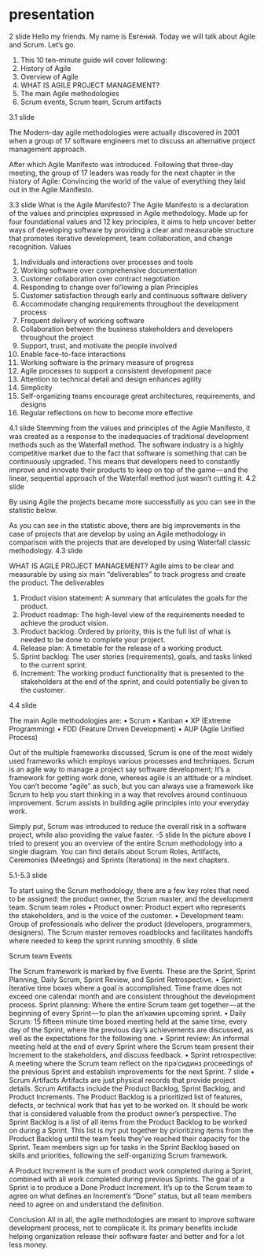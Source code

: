 # presentation
	
2 slide
Hello my friends. My name is Евгений. Today we will talk about Agile and Scrum. Let’s go.
1. This 10 ten-minute guide will cover following: 
2. History of Agile 
3. Overview of Agile
4.	WHAT IS AGILE PROJECT MANAGEMENT?
5.	The main Agile methodologies 
6.	Scrum events, Scrum team, Scrum artifacts

3.1 slide

The Modern-day agile methodologies were actually discovered in 2001  when a group of 17 software engineers met to discuss an alternative project management approach. 

After which Agile Manifesto was introduced. 
Following that three-day meeting, the group of 17 leaders was ready for the next chapter in the history of Agile: Convincing the world of the value of everything they laid out in the Agile Manifesto.

3.3 slide
What is the Agile Manifesto?
The Agile Manifesto is a declaration of the values and principles expressed in Agile methodology. Made up for four foundational values and 12 key principles, it aims to help uncover better ways of developing software by providing a clear and measurable structure that promotes iterative  development, team collaboration, and change recognition.
Values
1.	Individuals and interactions over processes and tools
2.	Working software over comprehensive documentation
3.	Customer collaboration over contract negotiation 
4.	Responding to change over fol’lowing a plan
Principles
1.	Customer satisfaction through early and continuous software delivery
2.	Accommodate changing requirements throughout the development process
3.	Frequent delivery of working software
4.	Collaboration between the business stakeholders and developers throughout the project
5.	Support, trust, and motivate the people involved
6.	Enable face-to-face interactions
7.	Working software is the primary measure of progress
8.	Agile processes to support a consistent development pace
9.	Attention to technical detail and design enhances agility
10.	Simplicity
11.	Self-organizing teams encourage great architectures, requirements, and designs
12.	Regular reflections on how to become more effective

4.1 slide
Stemming from the values and principles of the Agile Manifesto, it was created as a response to the inadequacies of traditional development methods such as the Waterfall method. The software industry is a highly competitive market due to the fact that software is something that can be continuously upgraded. This means that developers need to constantly improve and innovate their products to keep on top of the game — and the linear, sequential approach of the Waterfall method just wasn’t cutting it.
4.2 slide

By using Agile the projects became more successfully as you can see in the statistic below.

As you can see in the statistic above, there are big improvements in the case of projects that are develop by using an Agile methodology in comparison with the projects that are developed by using Waterfall classic methodology.
4.3 slide

WHAT IS AGILE PROJECT MANAGEMENT?
Agile aims to be clear and measurable  by using six main “deliverables” to track progress and create the product.
The deliverables
1.	Product vision statement: A summary that articulates the goals for the product.
2.	Product roadmap: The high-level view of the requirements needed to achieve the product vision.
3.	Product backlog: Ordered by priority, this is the full list of what is needed to be done to complete your project.
4.	Release plan: A timetable for the release of a working product.
5.	Sprint backlog: The user stories (requirements), goals, and tasks linked to the current sprint.
6.	Increment: The working product functionality that is presented to the stakeholders at the end of the sprint, and could potentially be given to the customer.

4.4 slide

The main Agile methodologies are: 
•	Scrum
•	Kanban
•	XP (Extreme Programming)
•	FDD (Feature Driven Development)
•	AUP (Agile Unified Process)

 Out of the multiple frameworks discussed, Scrum is one of the most widely used frameworks which employs various processes and techniques. Scrum is an agile way to manage a project say software development; It’s a framework for getting work done, whereas agile is an attitude or a mindset. You can’t become “agile” as such, but you can always use a framework like Scrum to help you start thinking in a way that revolves around continuous improvement. Scrum assists in building agile principles into your everyday work.

Simply put, Scrum was introduced to reduce the overall risk in a software project, while also providing the value faster.
-5 slide
In the picture above I tried to present you an overview of the entire Scrum methodology into a single diagram. You can find details about Scrum Roles, Artifacts, Ceremonies (Meetings) and Sprints (Iterations) in the next chapters.

5.1-5.3 slide

To start using the Scrum methodology, there are a few key roles that need to be assigned: the product owner, the Scrum master, and the development team.
Scrum team roles
•	Product owner: Product expert who represents the stakeholders, and is the voice of the customer.
•	Development team: Group of professionals who deliver the product (developers, programmers, designers).
The Scrum master removes roadblocks and facilitates handoffs where needed to keep the sprint running smoothly.
6  slide


Scrum team Events

The Scrum framework is marked by five Events. These are the Sprint, Sprint Planning, Daily Scrum, Sprint Review, and Sprint Retrospective.
•	Sprint: Iterative time boxes where a goal is accomplished. Time frame does not exceed one calendar month and are consistent throughout the development process.
Sprint planning: Where the entire Scrum team get together — at the beginning of every Sprint — to plan the апˈкамин upcoming sprint.
•	Daily Scrum: 15 fifteen minute time boxed meeting held at the same time, every day of the Sprint, where the previous day’s achievements are discussed, as well as the expectations for the following one.
•	Sprint review: An informal meeting held at the end of every Sprint where the Scrum team present their Increment to the stakeholders, and discuss feedback.
•	Sprint retrospective: A meeting where the Scrum team reflect on the прэˈсидинз proceedings of the previous Sprint and establish improvements for the next Sprint.
7  slide
•	
Scrum Artifacts
Artifacts are just physical records that provide project details. Scrum Artifacts include the Product Backlog, Sprint Backlog, and Product Increments.
The Product Backlog is a prioritized list of features, defects, or technical work that has   yet to be worked on. It should be work that is considered valuable from the product owner’s perspective.
The Sprint Backlog is a list of all items from the Product Backlog to be worked on during a Sprint. This list is пут put together by prioritizing items from the Product Backlog until the team feels they’ve reached their capacity for the Sprint. Team members sign up for tasks in the Sprint Backlog based on skills and priorities, following the self-organizing Scrum framework.

A Product Increment is the sum of product work completed during a Sprint, combined with all work completed during previous Sprints. The goal of a Sprint is to produce a Done Product Increment. It’s up to the Scrum team to agree on what defines an Increment’s “Done” status, but all team members need to agree on and understand the definition.



Conclusion
All in all, the agile methodologies are meant to improve software development   process, not to complicate it. Its primary benefits include helping organization release their software faster and better and for a lot less money.


